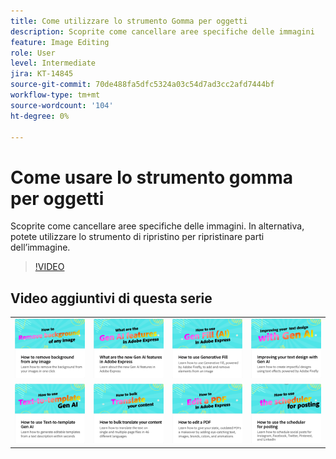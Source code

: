 ```yaml
---
title: Come utilizzare lo strumento Gomma per oggetti
description: Scoprite come cancellare aree specifiche delle immagini
feature: Image Editing
role: User
level: Intermediate
jira: KT-14845
source-git-commit: 70de488fa5dfc5324a03c54d7ad3cc2afd7444bf
workflow-type: tm+mt
source-wordcount: '104'
ht-degree: 0%

---
```


# Come usare lo strumento gomma per oggetti

Scoprite come cancellare aree specifiche delle immagini. In alternativa, potete utilizzare lo strumento di ripristino per ripristinare parti dell’immagine.

>[!VIDEO](https://video.tv.adobe.com/v/3427019?quality=12&learn=on&hidetitle=true)

## Video aggiuntivi di questa serie

<table style="table-layout:fixed">
<tr>
   <td>
         <a href="remove-background.md">
            <img alt="Come rimuovere lo sfondo da qualsiasi immagine" src="assets/background.png" />
         </a>
   </td>
   <td>
         <a href="intro-gen-ai.md">
            <img alt="Quali sono le nuove funzioni di intelligenza artificiale generale in Adobe Express" src="assets/intro-gen-ai.png" />
         </a>
   </td>
   <td>
         <a href="generative-fill.md">
            <img alt="Come utilizzare Riempimento generativo" src="assets/gen-fill.png" />
         </a>
   </td>  
   <td>
      <a href="gen-text.md">
         <img alt="Miglioramento della progettazione del testo con Gen AI" src="assets/text-design.png" />
      </a>
   </td>
</tr>
<tr>
   <td>
      <a href="text-to-template.md">
         <img alt="Come utilizzare la funzione &quot;Text-to-template&quot; Gen AI" src="assets/text-to-template.png" />
      </a>
   </td>
   <td>
      <a href="bulk-translate.md">
         <img alt="Come tradurre in blocco i tuoi contenuti" src="assets/bulk-translate.png" />
      </a>
   </td>
   <td>
      <a href="edit-a-pdf.md">
         <img alt="Come modificare un PDF" src="assets/edit-pdf.png" />
      </a>
   </td>
   <td>
      <a href="schedule.md">
         <img alt="Come utilizzare l&apos;utilità di pianificazione per la registrazione" src="assets/schedule.png" />
      </a>
   </td>
</tr>
</table>